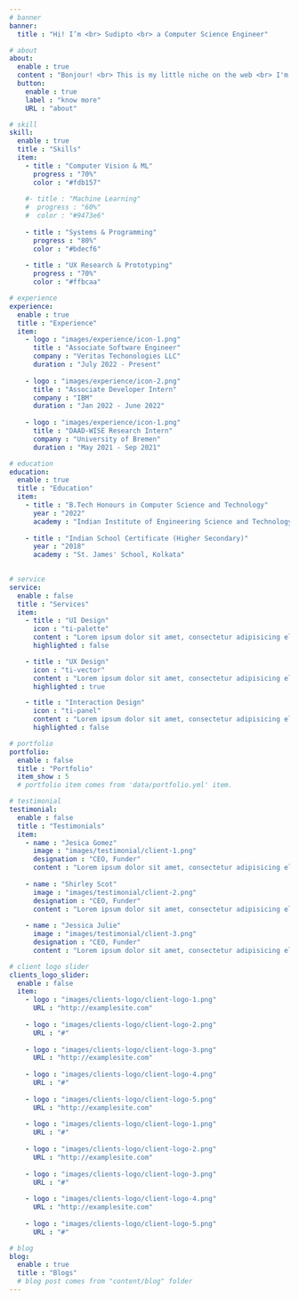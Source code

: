 ```yaml
---
# banner
banner:
  title : "Hi! I’m <br> Sudipto <br> a Computer Science Engineer"

# about
about:
  enable : true
  content : "Bonjour! <br> This is my little niche on the web <br> I'm currently located in Pune, working as a Software Engineer for Veritas Technologies LLC.<br> I hail from the city of Kolkata, and have completed my Bachelors in Technology from the Indian Institute of Engineering Science and Technology, Shibpur (erstwhile BE College, Shibpur) the third oldest engineering college of my country."
  button:
    enable : true
    label : "know more"
    URL : "about"

# skill
skill:
  enable : true
  title : "Skills"
  item:
    - title : "Computer Vision & ML"
      progress : "70%"
      color : "#fdb157"
      
    #- title : "Machine Learning"
    #  progress : "60%"
    #  color : "#9473e6"
      
    - title : "Systems & Programming"
      progress : "80%"
      color : "#bdecf6"
      
    - title : "UX Research & Prototyping"
      progress : "70%"
      color : "#ffbcaa"

# experience
experience:
  enable : true
  title : "Experience"
  item: 
    - logo : "images/experience/icon-1.png"
      title : "Associate Software Engineer"
      company : "Veritas Techonologies LLC"
      duration : "July 2022 - Present"
      
    - logo : "images/experience/icon-2.png"
      title : "Associate Developer Intern"
      company : "IBM"
      duration : "Jan 2022 - June 2022"
      
    - logo : "images/experience/icon-1.png"
      title : "DAAD-WISE Research Intern"
      company : "University of Bremen"
      duration : "May 2021 - Sep 2021"

# education
education:
  enable : true
  title : "Education"
  item:
    - title : "B.Tech Honours in Computer Science and Technology"
      year : "2022"
      academy : "Indian Institute of Engineering Science and Technology, Shibpur"
      
    - title : "Indian School Certificate (Higher Secondary)"
      year : "2018"
      academy : "St. James' School, Kolkata"
      

# service
service:
  enable : false
  title : "Services"
  item:
    - title : "UI Design"
      icon : "ti-palette"
      content : "Lorem ipsum dolor sit amet, consectetur adipisicing elit, sed do eiusmod tempor incididunt ut labore et dolore magna aliqua."
      highlighted : false

    - title : "UX Design"
      icon : "ti-vector"
      content : "Lorem ipsum dolor sit amet, consectetur adipisicing elit, sed do eiusmod tempor incididunt ut labore et dolore magna aliqua."
      highlighted : true

    - title : "Interaction Design"
      icon : "ti-panel"
      content : "Lorem ipsum dolor sit amet, consectetur adipisicing elit, sed do eiusmod tempor incididunt ut labore et dolore magna aliqua."
      highlighted : false

# portfolio
portfolio:
  enable : false
  title : "Portfolio"
  item_show : 5
  # portfolio item comes from 'data/portfolio.yml' item.

# testimonial
testimonial:
  enable : false
  title : "Testimonials"
  item:
    - name : "Jesica Gomez"
      image : "images/testimonial/client-1.png"
      designation : "CEO, Funder"
      content : "Lorem ipsum dolor sit amet, consectetur adipisicing elit, sed do eiusmod tempor incididunt ut labore et dolore magna aliqua. Ut enim ad minim veniam, <strong>quis nostrud exercitation ullamco laboris nisi ut aliquip ex ea commodo consequat.</strong> Duis aute irure dolor in reprehenderit in voluptate velit esse cillum dolore eu fugiat nulla pariatur."
      
    - name : "Shirley Scot"
      image : "images/testimonial/client-2.png"
      designation : "CEO, Funder"
      content : "Lorem ipsum dolor sit amet, consectetur adipisicing elit, sed do eiusmod tempor incididunt ut labore et dolore magna aliqua. Ut enim ad minim veniam, <strong>quis nostrud exercitation ullamco laboris nisi ut aliquip ex ea commodo consequat.</strong> Duis aute irure dolor in reprehenderit in voluptate velit esse cillum dolore eu fugiat nulla pariatur."
      
    - name : "Jessica Julie"
      image : "images/testimonial/client-3.png"
      designation : "CEO, Funder"
      content : "Lorem ipsum dolor sit amet, consectetur adipisicing elit, sed do eiusmod tempor incididunt ut labore et dolore magna aliqua. Ut enim ad minim veniam, <strong>quis nostrud exercitation ullamco laboris nisi ut aliquip ex ea commodo consequat.</strong> Duis aute irure dolor in reprehenderit in voluptate velit esse cillum dolore eu fugiat nulla pariatur."

# client logo slider
clients_logo_slider:
  enable : false
  item:
    - logo : "images/clients-logo/client-logo-1.png"
      URL : "http://examplesite.com"
      
    - logo : "images/clients-logo/client-logo-2.png"
      URL : "#"
      
    - logo : "images/clients-logo/client-logo-3.png"
      URL : "http://examplesite.com"
      
    - logo : "images/clients-logo/client-logo-4.png"
      URL : "#"
      
    - logo : "images/clients-logo/client-logo-5.png"
      URL : "http://examplesite.com"
      
    - logo : "images/clients-logo/client-logo-1.png"
      URL : "#"
      
    - logo : "images/clients-logo/client-logo-2.png"
      URL : "http://examplesite.com"
      
    - logo : "images/clients-logo/client-logo-3.png"
      URL : "#"
      
    - logo : "images/clients-logo/client-logo-4.png"
      URL : "http://examplesite.com"
      
    - logo : "images/clients-logo/client-logo-5.png"
      URL : "#"

# blog
blog:
  enable : true
  title : "Blogs"
  # blog post comes from "content/blog" folder
---
```

